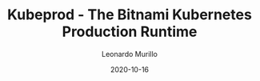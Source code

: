 ---
title: "Kubeprod - The Bitnami Kubernetes Production Runtime"
description: "An opinionated way that saves you a lot of effort"
date: "2020-10-16"
featured_image: "/images/crossplane_oam/oam_hero.jpg"
author: "Leonardo Murillo"
images:
- "/images/crossplane_oam/oam_hero.jpg"
draft: true
---
